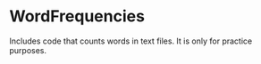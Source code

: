 # WordFrequencies
Includes code that counts words in text files. It is only for practice purposes. 
